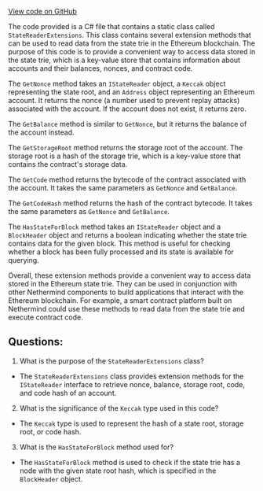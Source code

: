 [View code on GitHub](https://github.com/NethermindEth/nethermind/src/Nethermind/Nethermind.State/StateReaderExtensions.cs)

The code provided is a C# file that contains a static class called `StateReaderExtensions`. This class contains several extension methods that can be used to read data from the state trie in the Ethereum blockchain. The purpose of this code is to provide a convenient way to access data stored in the state trie, which is a key-value store that contains information about accounts and their balances, nonces, and contract code.

The `GetNonce` method takes an `IStateReader` object, a `Keccak` object representing the state root, and an `Address` object representing an Ethereum account. It returns the nonce (a number used to prevent replay attacks) associated with the account. If the account does not exist, it returns zero.

The `GetBalance` method is similar to `GetNonce`, but it returns the balance of the account instead.

The `GetStorageRoot` method returns the storage root of the account. The storage root is a hash of the storage trie, which is a key-value store that contains the contract's storage data.

The `GetCode` method returns the bytecode of the contract associated with the account. It takes the same parameters as `GetNonce` and `GetBalance`.

The `GetCodeHash` method returns the hash of the contract bytecode. It takes the same parameters as `GetNonce` and `GetBalance`.

The `HasStateForBlock` method takes an `IStateReader` object and a `BlockHeader` object and returns a boolean indicating whether the state trie contains data for the given block. This method is useful for checking whether a block has been fully processed and its state is available for querying.

Overall, these extension methods provide a convenient way to access data stored in the Ethereum state trie. They can be used in conjunction with other Nethermind components to build applications that interact with the Ethereum blockchain. For example, a smart contract platform built on Nethermind could use these methods to read data from the state trie and execute contract code.
## Questions: 
 1. What is the purpose of the `StateReaderExtensions` class?
- The `StateReaderExtensions` class provides extension methods for the `IStateReader` interface to retrieve nonce, balance, storage root, code, and code hash of an account.

2. What is the significance of the `Keccak` type used in this code?
- The `Keccak` type is used to represent the hash of a state root, storage root, or code hash.

3. What is the `HasStateForBlock` method used for?
- The `HasStateForBlock` method is used to check if the state trie has a node with the given state root hash, which is specified in the `BlockHeader` object.